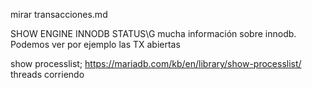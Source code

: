 mirar transacciones.md

SHOW ENGINE INNODB STATUS\G
  mucha información sobre innodb.
  Podemos ver por ejemplo las TX abiertas


show processlist;
  https://mariadb.com/kb/en/library/show-processlist/
  threads corriendo
